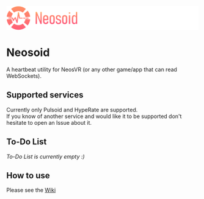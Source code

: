 ![Neosoid Banner](https://github.com/JanoschABR/neosoid/blob/master/NeosoidBanner_Small.png?raw=true)

# Neosoid
A heartbeat utility for NeosVR (or any other game/app that can read WebSockets).

## Supported services
Currently only Pulsoid and HypeRate are supported.  
If you know of another service and would like it to be supported don't hesitate to open an Issue about it.

## To-Do List  
<!-- Use :x: for uncompleted tasks and :heavy_check_mark: for completed tasks. -->
*To-Do List is currently empty :)*

## How to use
Please see the [Wiki](https://github.com/JanoschABR/neosoid/wiki)
